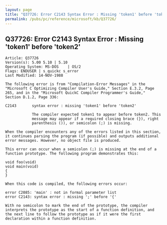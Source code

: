 ```yaml
---
layout: page
title: "Q37726: Error C2143 Syntax Error : Missing 'token1' before 'token2'"
permalink: /pubs/pc/reference/microsoft/kb/Q37726/
---
```


## Q37726: Error C2143 Syntax Error : Missing 'token1' before 'token2'

	Article: Q37726
	Version(s): 5.00 5.10 | 5.10
	Operating System: MS-DOS    | OS/2
	Flags: ENDUSER | s_quickc s_error
	Last Modified: 14-NOV-1988
	
	The following error is from "Compilation-Error Messages" in the
	"Microsoft C Optimizing Compiler User's Guide," Section E.3.2, Page
	265, and in the "Microsoft QuickC Compiler Programmer's Guide,"
	Section D.1.2, Page 336:
	
	C2143       syntax error : missing 'token1' before 'token2'
	
	            The compiler expected token1 to appear before token2. This
	            message may appear if a required closing brace (}), right
	            parenthesis ()), or semicolon (;) is missing.
	
	When the compiler encounters any of the errors listed in this section,
	it continues parsing the program (if possible) and outputs additional
	error messages. However, no object file is produced.
	
	This error can occur when a semicolon (;) is missing at the end of a
	function prototype. The following program demonstrates this:
	
	void foo(void)
	void main(void)
	{
	}
	
	When this code is compiled, the following errors occur:
	
	error C2085: 'main' : not in formal parameter list
	error C2143: syntax error : missing ';' before '{'
	
	With no semicolon to mark the end of the prototype, the compiler
	interprets the prototype as the start of a function definition, and
	the next line to follow the prototype as if it were the first
	declaration within a function definition.

